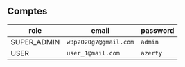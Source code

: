 ## Comptes
| role | email | password
| --- | --- | ---
| SUPER_ADMIN | `w3p2020g7@gmail.com` | `admin`
| USER | `user_1@mail.com` | `azerty`